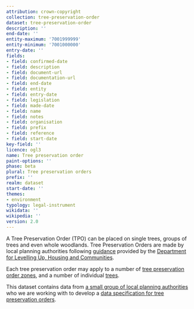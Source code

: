```yaml
---
attribution: crown-copyright
collection: tree-preservation-order
dataset: tree-preservation-order
description: ''
end-date: ''
entity-maximum: '7001999999'
entity-minimum: '7001000000'
entry-date: ''
fields:
- field: confirmed-date
- field: description
- field: document-url
- field: documentation-url
- field: end-date
- field: entity
- field: entry-date
- field: legislation
- field: made-date
- field: name
- field: notes
- field: organisation
- field: prefix
- field: reference
- field: start-date
key-field: ''
licence: ogl3
name: Tree preservation order
paint-options: ''
phase: beta
plural: Tree preservation orders
prefix: ''
realm: dataset
start-date: ''
themes:
- environment
typology: legal-instrument
wikidata: ''
wikipedia: ''
version: 2.0
---
```


A Tree Preservation Order (TPO) can be placed on single trees, groups of trees and even whole woodlands. Tree Preservation Orders are made by local planning authorities following [guidance](https://www.gov.uk/guidance/tree-preservation-orders-and-trees-in-conservation-areas) provided by the [Department for Levelling Up, Housing and Communities](https://www.gov.uk/government/organisations/department-for-levelling-up-housing-and-communities).

Each tree preservation order may apply to a number of [tree preservation order zones](/dataset/tree-preservation-order-zone), and a number of individual [trees](/dataset/tree).

This dataset contains data from [a small group of local planning authorities](/about/) who we are working with to develop a [data specification for tree preservation orders](https://www.digital-land.info/guidance/specifications/tree-preservation-order).
